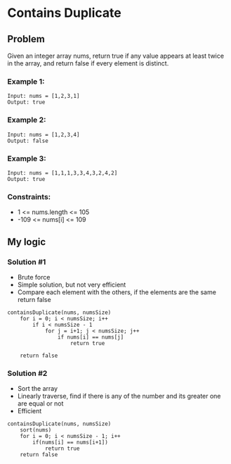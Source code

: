 # Contains Duplicate

## Problem
Given an integer array nums, return true if any value appears at least twice in the array, and return false if every element is distinct.

### Example 1:
```
Input: nums = [1,2,3,1]
Output: true
```

### Example 2:
```
Input: nums = [1,2,3,4]
Output: false
```

### Example 3:
```
Input: nums = [1,1,1,3,3,4,3,2,4,2]
Output: true
```

### Constraints:

- 1 <= nums.length <= 105
- -109 <= nums[i] <= 109

## My logic

### Solution #1
- Brute force
- Simple solution, but not very efficient
- Compare each element with the others, if the elements are the same return false
```
containsDuplicate(nums, numsSize)
    for i = 0; i < numsSize; i++
        if i < numsSize - 1
            for j = i+1; j < numsSize; j++
                if nums[i] == nums[j]
                    return true
    
    return false
```

### Solution #2
- Sort the array
- Linearly traverse, find if there is any of the number and its greater one are equal or not
- Efficient
```
containsDuplicate(nums, numsSize)
    sort(nums)
    for i = 0; i < numsSize - 1; i++
        if(nums[i] == nums[i+1]) 
            return true
    return false
```